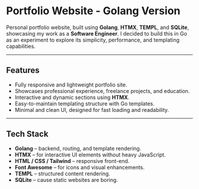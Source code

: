 # Portfolio Website - Golang Version

Personal portfolio website, built using **Golang**, **HTMX**, **TEMPL**, and **SQLite**, showcasing my work as a **Software Engineer**. I decided to build this in Go as an experiment to explore its simplicity, performance, and templating capabilities.

---

## Features

- Fully responsive and lightweight portfolio site.
- Showcases professional experience, freelance projects, and education.
- Interactive and dynamic sections using **HTMX**.
- Easy-to-maintain templating structure with Go templates.
- Minimal and clean UI, designed for fast loading and readability.

---

## Tech Stack

- **Golang** – backend, routing, and template rendering.
- **HTMX** – for interactive UI elements without heavy JavaScript.
- **HTML / CSS / Tailwind** – responsive front-end.
- **Font Awesome** – for icons and visual enhancements.
- **TEMPL** – structured content rendering.
- **SQLite** – cause static websites are boring.

